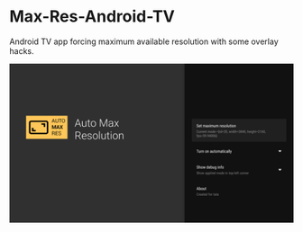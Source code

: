# Max-Res-Android-TV
Android TV app forcing maximum available resolution with some overlay hacks.

![Alt Text](https://github.com/mkaflowski/Max-Res-Android-TV/blob/master/device-2020-01-11-201055.png?raw=true)
